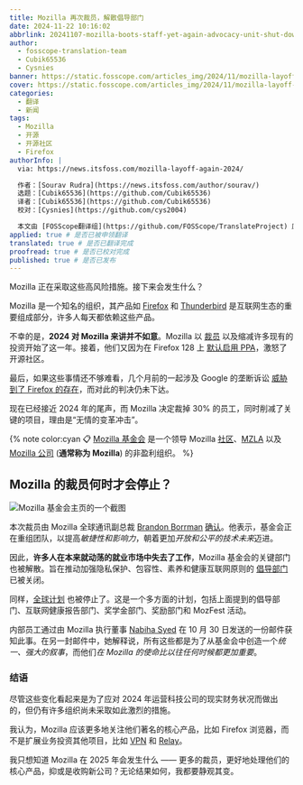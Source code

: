```yaml
---
title: Mozilla 再次裁员，解散倡导部门
date: 2024-11-22 10:16:02
abbrlink: 20241107-mozilla-boots-staff-yet-again-advocacy-unit-shut-down
author:
  - fosscope-translation-team
  - Cubik65536
  - Cysnies
banner: https://static.fosscope.com/articles_img/2024/11/mozilla-layoff-again-2024/mozila-boots-staff-again.webp
cover: https://static.fosscope.com/articles_img/2024/11/mozilla-layoff-again-2024/mozila-boots-staff-again.webp
categories:
  - 翻译
  - 新闻
tags:
  - Mozilla
  - 开源
  - 开源社区
  - Firefox
authorInfo: |
  via: https://news.itsfoss.com/mozilla-layoff-again-2024/

  作者：[Sourav Rudra](https://news.itsfoss.com/author/sourav/)
  选题：[Cubik65536](https://github.com/Cubik65536)
  译者：[Cubik65536](https://github.com/Cubik65536)
  校对：[Cysnies](https://github.com/cys2004)

  本文由 [FOSScope翻译组](https://github.com/FOSScope/TranslateProject) 原创编译，[开源观察](https://fosscope.com/) 荣誉推出
applied: true # 是否已被申领翻译
translated: true # 是否已翻译完成
proofread: true # 是否已校对完成
published: true # 是否已发布
---
```


<!-- 所有以 `{{variable}}` 形式展现的内容都需要替换为实际内容 -->

Mozilla 正在采取这些高风险措施。接下来会发生什么？

<!-- more -->

Mozilla 是一个知名的组织，其产品如 [Firefox](https://www.mozilla.org/en-US/firefox/) 和 [Thunderbird](https://www.thunderbird.net/) 是互联网生态的重要组成部分，许多人每天都依赖这些产品。

不幸的是，**2024 对 Mozilla 来讲并不如意**。Mozilla 以 [裁员](https://news.itsfoss.com/mozilla-firefox-revival/) 以及缩减许多现有的投资开始了这一年。接着，他们又因为在 Firefox 128 上 [默认启用 PPA](https://news.itsfoss.com/firefox-ppa-ad/)，激怒了开源社区。

最后，如果这些事情还不够难看，几个月前的一起涉及 Google 的垄断诉讼 [威胁到了 Firefox 的存在](https://news.itsfoss.com/google-mozilla-firefox-threat/)，而对此的判决仍未下达。

现在已经接近 2024 年的尾声，而 Mozilla 决定裁掉 30% 的员工，同时削减了关键的项目，理由是“无情的变革冲击”。

{% note color:cyan 📋 [Mozilla 基金会](https://foundation.mozilla.org/) 是一个领导 Mozilla [社区](https://en.wikipedia.org/wiki/Mozilla)、[MZLA](https://blog.thunderbird.net/2020/01/thunderbirds-new-home/) 以及 [Mozilla 公司](https://www.mozilla.org/) (**通常称为 Mozilla**) 的非盈利组织。 %}

## Mozilla 的裁员何时才会停止？

![Mozilla 基金会主页的一个截图](https://static.fosscope.com/articles_img/2024/11/mozilla-layoff-again-2024/Mozilla_Foundation_Homepage.png)

本次裁员由 Mozilla 全球通讯副总裁 [Brandon Borrman](https://www.linkedin.com/in/brandon-borrman-13b81b7/) [确认](https://techcrunch.com/2024/11/05/mozilla-foundation-lays-off-30-staff-drops-advocacy-division/)。他表示，基金会正在重组团队，以提高*敏捷性和影响力*，朝着更加*开放和公平的技术未来*迈进。

因此，**许多人在本来就动荡的就业市场中失去了工作**，Mozilla 基金会的关键部门也被解散。旨在推动加强隐私保护、包容性、素养和健康互联网原则的 [倡导部门](https://foundation.mozilla.org/en/advocacy/) 已被关闭。

同样，[全球计划](https://foundation.mozilla.org/en/initiatives/) 也被停止了。这是一个多方面的计划，包括上面提到的倡导部门、互联网健康报告部门、奖学金部门、奖励部门和 MozFest 活动。

内部员工通过由 Mozilla 执行董事 [Nabiha Syed](https://www.linkedin.com/in/nabiha-syed-3433014b/) 在 10 月 30 日发送的一份邮件获知此事。在另一封邮件中，她解释说，所有这些都是为了从基金会中创造一个*统一、强大的叙事*，而他们*在 Mozilla 的使命比以往任何时候都更加重要*。

### 结语

尽管这些变化看起来是为了应对 2024 年运营科技公司的现实财务状况而做出的，但仍有许多组织尚未采取如此激烈的措施。

我认为，Mozilla 应该更多地关注他们著名的核心产品，比如 Firefox 浏览器，而不是扩展业务投资其他项目，比如 [VPN](https://www.mozilla.org/en-US/products/vpn/) 和 [Relay](https://relay.firefox.com/)。

我只想知道 Mozilla 在 2025 年会发生什么 —— 更多的裁员，更好地处理他们的核心产品，抑或是收购新公司？无论结果如何，我都要静观其变。
